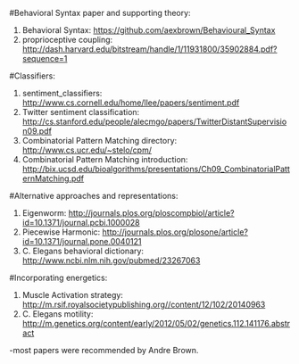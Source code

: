 #Behavioral Syntax paper and supporting theory:
1. Behavioral Syntax: https://github.com/aexbrown/Behavioural_Syntax
2. proprioceptive coupling: http://dash.harvard.edu/bitstream/handle/1/11931800/35902884.pdf?sequence=1

#Classifiers:
1. sentiment_classifiers: http://www.cs.cornell.edu/home/llee/papers/sentiment.pdf
2. Twitter sentiment classification: http://cs.stanford.edu/people/alecmgo/papers/TwitterDistantSupervision09.pdf
3. Combinatorial Pattern Matching directory: http://www.cs.ucr.edu/~stelo/cpm/ 
4. Combinatorial Pattern Matching introduction: http://bix.ucsd.edu/bioalgorithms/presentations/Ch09_CombinatorialPatternMatching.pdf

#Alternative approaches and representations:
1. Eigenworm: http://journals.plos.org/ploscompbiol/article?id=10.1371/journal.pcbi.1000028
2. Piecewise Harmonic: http://journals.plos.org/plosone/article?id=10.1371/journal.pone.0040121
3. C. Elegans behavioral dictionary: http://www.ncbi.nlm.nih.gov/pubmed/23267063

#Incorporating energetics:
1. Muscle Activation strategy: http://m.rsif.royalsocietypublishing.org//content/12/102/20140963
2. C. Elegans motility: http://m.genetics.org/content/early/2012/05/02/genetics.112.141176.abstract




-most papers were recommended by Andre Brown. 
